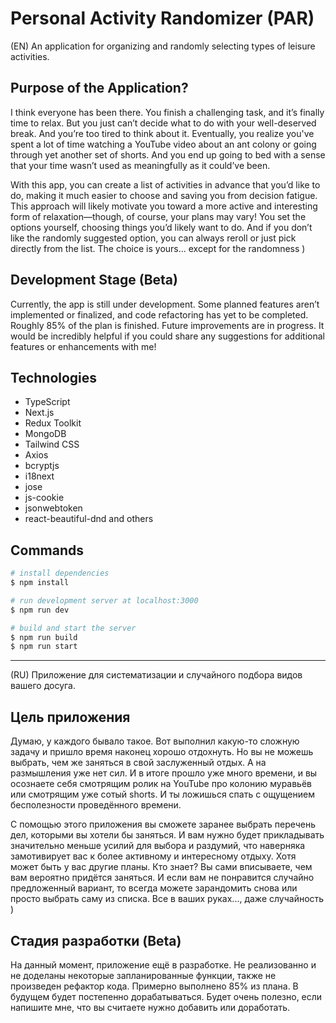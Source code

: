 # Personal Activity Randomizer (PAR)

(EN)
An application for organizing and randomly selecting types of leisure activities.

## Purpose of the Application?

I think everyone has been there. You finish a challenging task, and it’s finally time to relax. But you just can’t decide what to do with your well-deserved break. And you’re too tired to think about it. Eventually, you realize you've spent a lot of time watching a YouTube video about an ant colony or going through yet another set of shorts. And you end up going to bed with a sense that your time wasn’t used as meaningfully as it could’ve been.

With this app, you can create a list of activities in advance that you’d like to do, making it much easier to choose and saving you from decision fatigue. This approach will likely motivate you toward a more active and interesting form of relaxation—though, of course, your plans may vary! You set the options yourself, choosing things you’d likely want to do. And if you don’t like the randomly suggested option, you can always reroll or just pick directly from the list. The choice is yours... except for the randomness )

## Development Stage (Beta)

Currently, the app is still under development. Some planned features aren’t implemented or finalized, and code refactoring has yet to be completed. Roughly 85% of the plan is finished. Future improvements are in progress. It would be incredibly helpful if you could share any suggestions for additional features or enhancements with me!

## Technologies

- TypeScript
- Next.js
- Redux Toolkit
- MongoDB
- Tailwind CSS
- Axios
- bcryptjs
- i18next
- jose
- js-cookie
- jsonwebtoken
- react-beautiful-dnd
  and others

## Commands

```bash
# install dependencies
$ npm install

# run development server at localhost:3000
$ npm run dev

# build and start the server
$ npm run build
$ npm run start
```

---

(RU)
Приложение для систематизации и случайного подбора видов вашего досуга.

## Цель приложения

Думаю, у каждого бывало такое. Вот выполнил какую-то сложную задачу и пришло время наконец хорошо отдохнуть. Но вы не можешь выбрать, чем же заняться в свой заслуженный отдых. А на размышления уже нет сил. И в итоге прошло уже много времени, и вы осознаете себя смотрящим ролик на YouTube про колонию муравьёв или смотрящим уже сотый shorts. И ты ложишься спать с ощущением бесполезности проведённого времени.

С помощью этого приложения вы сможете заранее выбрать перечень дел, которыми вы хотели бы заняться. И вам нужно будет прикладывать значительно меньше усилий для выбора и раздумий, что наверняка замотивирует вас к более активному и интересному отдыху. Хотя может быть у вас другие планы. Кто знает? Вы сами вписываете, чем вам вероятно придётся заняться. И если вам не понравится случайно предложенный вариант, то всегда можете зарандомить снова или просто выбрать саму из списка. Все в ваших руках..., даже случайность )

## Стадия разработки (Beta)

На данный момент, приложение ещё в разработке. Не реализованно и не доделаны некоторые запланированные функции, также не произведен рефактор кода. Примерно выполнено 85% из плана. В будущем будет постепенно дорабатываться.
Будет очень полезно, если напишите мне, что вы считаете нужно добавить или доработать.

